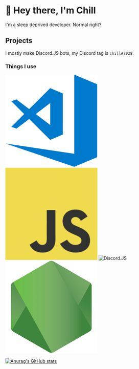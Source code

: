 # 👋 Hey there, I'm Chill
I'm a sleep deprived developer. Normal right?

## Projects
I mostly make Discord.JS bots, my Discord tag is `chill#7028`.

### Things I use
![VSCode](https://raw.githubusercontent.com/github/explore/80688e429a7d4ef2fca1e82350fe8e3517d3494d/topics/visual-studio-code/visual-studio-code.png) ![JS](https://raw.githubusercontent.com/github/explore/80688e429a7d4ef2fca1e82350fe8e3517d3494d/topics/javascript/javascript.png) ![Discord.JS](https://camo.githubusercontent.com/b7dc981a24400313f5c8e9f6a429e2a331752604679973cd64ed51cc0d057b50/68747470733a2f2f646973636f72642e6a732e6f72672f7374617469632f6c6f676f2d7371756172652e706e67) ![Node.JS](https://raw.githubusercontent.com/github/explore/80688e429a7d4ef2fca1e82350fe8e3517d3494d/topics/nodejs/nodejs.png)

[![Anurag's GitHub stats](https://github-readme-stats.vercel.app/api?username=WheresChill)](https://github.com/anuraghazra/github-readme-stats)
